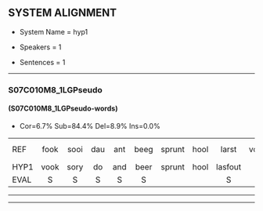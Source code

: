 
## SYSTEM ALIGNMENT

- System Name = hyp1

- Speakers = 1

- Sentences = 1

---

### S07C010M8_1LGPseudo

#### (S07C010M8_1LGPseudo-words)

- Cor=6.7%	Sub=84.4%	Del=8.9%	Ins=0.0%

|  |  |  |  |  |  |  |  |  |  |  |  |  |  |  |  |  |  |  |  |  |  |  |  |  |  |  |  |  |  |  |  |  |  |  |  |  |  |  |  |  |  |  |  |  |  |
|:--- |:---:|:---:|:---:|:---:|:---:|:---:|:---:|:---:|:---:|:---:|:---:|:---:|:---:|:---:|:---:|:---:|:---:|:---:|:---:|:---:|:---:|:---:|:---:|:---:|:---:|:---:|:---:|:---:|:---:|:---:|:---:|:---:|:---:|:---:|:---:|:---:|:---:|:---:|:---:|:---:|:---:|:---:|:---:|:---:|:---:|
| REF | fook | sooi | dau | ant | beeg | sprunt | hool | larst | vout | zwoei | fam | rachts | vaap | sprieuw*(spreeuw) | sprieuw | keng | * | swoers | doer | plirt | jien | blard | guul | guul | hoekt | neeuw*(nieuw) | neeuw | noork | vid | zans | leum | haans | spaai | sjalt | * | heik | sank | roen | frijk | eem | schard | grek | dron | snaaf | stuid |
| HYP1 | vook | sory | do | and | beer | sprunt | hool | lasfout | z | d | fan | rast | vaap |  |  |  |  | spreel | springn | k | soogs | dourur | elicht | lart | gevon | roept | n | nee | noorvit | us | ands | e | m | spal | s | at | hek | son | hovrek | één | sgart | gert | droom | naf | tet |
| EVAL | S | S | S | S | S |  |  | S | S | S | S | S |  | D | D | D | D | S | S | S | S | S | S | S | S | S | S | S | S | S | S | S | S | S | S | S | S | S | S | S | S | S | S | S | S |
---

---

